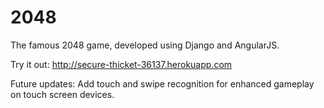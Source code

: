 # 2048 

The famous 2048 game, developed using Django and AngularJS.

Try it out: http://secure-thicket-36137.herokuapp.com

Future updates: Add touch and swipe recognition for enhanced gameplay on touch screen devices.
